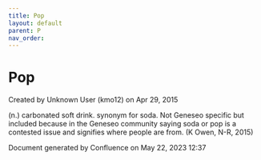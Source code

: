 ```yaml
---
title: Pop
layout: default
parent: P
nav_order:
---
```


# Pop

Created by  Unknown User (kmo12) on Apr 29, 2015

(n.) carbonated soft drink. synonym for soda. Not Geneseo specific but included because in the Geneseo community saying soda or pop is a contested issue and signifies where people are from. (K Owen, N-R, 2015)

Document generated by Confluence on May 22, 2023 12:37


